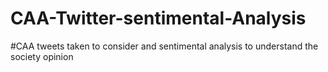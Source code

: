# CAA-Twitter-sentimental-Analysis
#CAA tweets taken to consider and sentimental analysis to understand the society opinion
